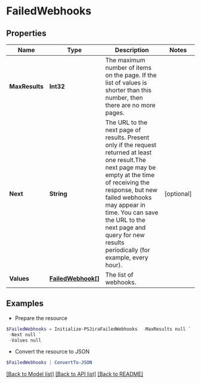 # FailedWebhooks
## Properties

Name | Type | Description | Notes
------------ | ------------- | ------------- | -------------
**MaxResults** | **Int32** | The maximum number of items on the page. If the list of values is shorter than this number, then there are no more pages. | 
**Next** | **String** | The URL to the next page of results. Present only if the request returned at least one result.The next page may be empty at the time of receiving the response, but new failed webhooks may appear in time. You can save the URL to the next page and query for new results periodically (for example, every hour). | [optional] 
**Values** | [**FailedWebhook[]**](FailedWebhook.md) | The list of webhooks. | 

## Examples

- Prepare the resource
```powershell
$FailedWebhooks = Initialize-PSJiraFailedWebhooks  -MaxResults null `
 -Next null `
 -Values null
```

- Convert the resource to JSON
```powershell
$FailedWebhooks | ConvertTo-JSON
```

[[Back to Model list]](../README.md#documentation-for-models) [[Back to API list]](../README.md#documentation-for-api-endpoints) [[Back to README]](../README.md)


